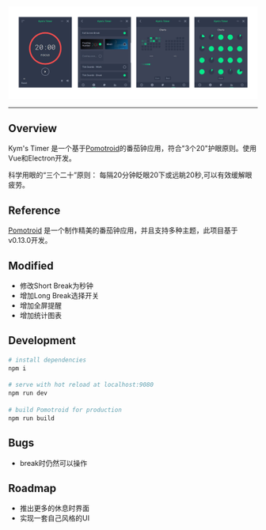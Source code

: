 <div align="center">
  <img alt="Pomotroid in action" src=".github/images/timer.png" width="980px">
</div>

---

## Overview

Kym's Timer 是一个基于[Pomotroid](https://github.com/Splode/pomotroid)的番茄钟应用，符合"3个20"护眼原则。使用Vue和Electron开发。

科学用眼的“三个二十”原则： 每隔20分钟眨眼20下或远眺20秒,可以有效缓解眼疲劳。

## Reference

[Pomotroid](https://github.com/Splode/pomotroid) 是一个制作精美的番茄钟应用，并且支持多种主题，此项目基于v0.13.0开发。
## Modified

- 修改Short Break为秒钟
- 增加Long Break选择开关
- 增加全屏提醒
- 增加统计图表

## Development


```bash
# install dependencies
npm i

# serve with hot reload at localhost:9080
npm run dev

# build Pomotroid for production
npm run build
```

## Bugs

- break时仍然可以操作

## Roadmap

- 推出更多的休息时界面
- 实现一套自己风格的UI
